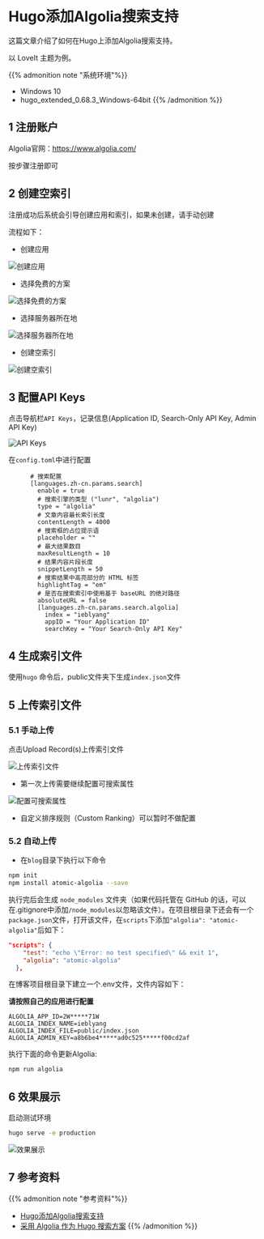 # Hugo添加Algolia搜索支持


这篇文章介绍了如何在Hugo上添加Algolia搜索支持。

以 LoveIt 主题为例。

<!--more-->

{{% admonition note "系统环境"%}}  
* Windows 10  
* hugo_extended_0.68.3_Windows-64bit
{{% /admonition %}}

## 1 注册账户

Algolia官网：<https://www.algolia.com/>


按步骤注册即可

## 2 创建空索引

注册成功后系统会引导创建应用和索引，如果未创建，请手动创建


流程如下：

* 创建应用

![创建应用](1.jpg)

* 选择免费的方案

![选择免费的方案](2.jpg)

* 选择服务器所在地

![选择服务器所在地](3.jpg)

* 创建空索引

![创建空索引](4.jpg)

## 3 配置API Keys

点击导航栏`API Keys`，记录信息(Application ID, Search-Only API Key, Admin API Key)

![API Keys](5.jpg)

在`config.toml`中进行配置

```
      # 搜索配置
      [languages.zh-cn.params.search]
        enable = true
        # 搜索引擎的类型 ("lunr", "algolia")
        type = "algolia"
        # 文章内容最长索引长度
        contentLength = 4000
        # 搜索框的占位提示语
        placeholder = ""
        # 最大结果数目
        maxResultLength = 10
        # 结果内容片段长度
        snippetLength = 50
        # 搜索结果中高亮部分的 HTML 标签
        highlightTag = "em"
        # 是否在搜索索引中使用基于 baseURL 的绝对路径
        absoluteURL = false
        [languages.zh-cn.params.search.algolia]
          index = "ieblyang"
          appID = "Your Application ID"
          searchKey = "Your Search-Only API Key"
```

## 4 生成索引文件

使用`hugo` 命令后，public文件夹下生成`index.json`文件

## 5 上传索引文件

### 5.1 手动上传

点击Upload Record(s)上传索引文件

![上传索引文件](6.jpg)

* 第一次上传需要继续配置可搜索属性

![配置可搜索属性](7.jpg)

* 自定义排序规则（Custom Ranking）可以暂时不做配置

### 5.2 自动上传

* 在`blog`目录下执行以下命令

```Bash
npm init
npm install atomic-algolia --save
```
执行完后会生成 `node_modules` 文件夹（如果代码托管在 GitHub 的话，可以在.gitignore中添加`/node_modules`以忽略该文件）。在项目根目录下还会有一个`package.json`文件，打开该文件，在`scripts`下添加`"algolia": "atomic-algolia"`后如下：

```Json
"scripts": {
    "test": "echo \"Error: no test specified\" && exit 1",
    "algolia": "atomic-algolia"
  },
```

在博客项目根目录下建立一个.env文件，文件内容如下：


**请按照自己的应用进行配置**
```
ALGOLIA_APP_ID=2W*****71W
ALGOLIA_INDEX_NAME=ieblyang
ALGOLIA_INDEX_FILE=public/index.json
ALGOLIA_ADMIN_KEY=a8b6be4*****ad0c525*****f00cd2af
```
执行下面的命令更新Algolia:

```Bash
npm run algolia
```
## 6 效果展示

启动测试环境

```Bash
hugo serve -e production
```
![效果展示](8.jpg)

## 7 参考资料

{{% admonition note "参考资料"%}}
* [Hugo添加Algolia搜索支持](https://edward852.github.io/post/hugo%E6%B7%BB%E5%8A%A0algolia%E6%90%9C%E7%B4%A2%E6%94%AF%E6%8C%81/)
* [采用 Algolia 作为 Hugo 搜索方案](https://10101.io/2018/11/23/search-with-algolia-in-hugo)
{{% /admonition %}}


